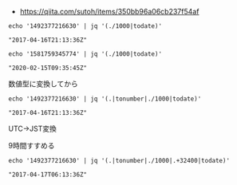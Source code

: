 - https://qiita.com/sutoh/items/350bb96a06cb237f54af

```
echo '1492377216630' | jq '(./1000|todate)'
```

```
"2017-04-16T21:13:36Z"
```

```
echo '1581759345774' | jq '(./1000|todate)'
```

```
"2020-02-15T09:35:45Z"
```


数値型に変換してから
```
echo '1492377216630' | jq '(.|tonumber|./1000|todate)'
```

```
"2017-04-16T21:13:36Z"
```


UTC→JST変換

9時間すすめる

```
echo '1492377216630' | jq '(.|tonumber|./1000|.+32400|todate)'
```

```
"2017-04-17T06:13:36Z"
```

